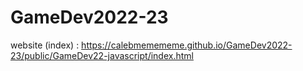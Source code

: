# GameDev2022-23

website (index) :
  https://calebmemememe.github.io/GameDev2022-23/public/GameDev22-javascript/index.html
